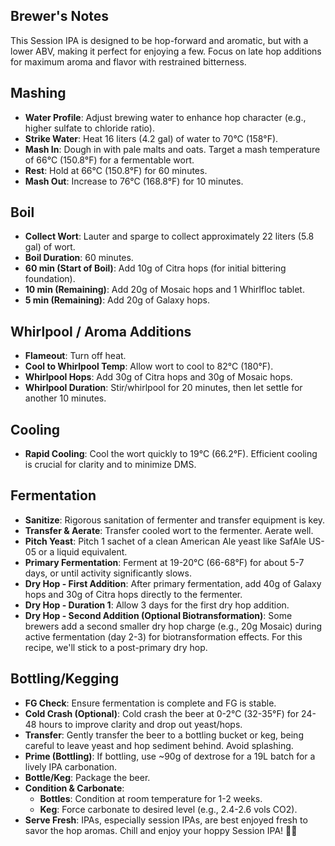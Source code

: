 ## Brewer's Notes
This Session IPA is designed to be hop-forward and aromatic, but with a lower ABV, making it perfect for enjoying a few. Focus on late hop additions for maximum aroma and flavor with restrained bitterness.

## Mashing
*   **Water Profile**: Adjust brewing water to enhance hop character (e.g., higher sulfate to chloride ratio).
*   **Strike Water**: Heat 16 liters (4.2 gal) of water to 70°C (158°F).
*   **Mash In**: Dough in with pale malts and oats. Target a mash temperature of 66°C (150.8°F) for a fermentable wort.
*   **Rest**: Hold at 66°C (150.8°F) for 60 minutes.
*   **Mash Out**: Increase to 76°C (168.8°F) for 10 minutes.

## Boil
*   **Collect Wort**: Lauter and sparge to collect approximately 22 liters (5.8 gal) of wort.
*   **Boil Duration**: 60 minutes.
*   **60 min (Start of Boil)**: Add 10g of Citra hops (for initial bittering foundation).
*   **10 min (Remaining)**: Add 20g of Mosaic hops and 1 Whirlfloc tablet.
*   **5 min (Remaining)**: Add 20g of Galaxy hops.

## Whirlpool / Aroma Additions
*   **Flameout**: Turn off heat.
*   **Cool to Whirlpool Temp**: Allow wort to cool to 82°C (180°F).
*   **Whirlpool Hops**: Add 30g of Citra hops and 30g of Mosaic hops.
*   **Whirlpool Duration**: Stir/whirlpool for 20 minutes, then let settle for another 10 minutes.

## Cooling
*   **Rapid Cooling**: Cool the wort quickly to 19°C (66.2°F). Efficient cooling is crucial for clarity and to minimize DMS.

## Fermentation
*   **Sanitize**: Rigorous sanitation of fermenter and transfer equipment is key.
*   **Transfer & Aerate**: Transfer cooled wort to the fermenter. Aerate well.
*   **Pitch Yeast**: Pitch 1 sachet of a clean American Ale yeast like SafAle US-05 or a liquid equivalent.
*   **Primary Fermentation**: Ferment at 19-20°C (66-68°F) for about 5-7 days, or until activity significantly slows.
*   **Dry Hop - First Addition**: After primary fermentation, add 40g of Galaxy hops and 30g of Citra hops directly to the fermenter.
*   **Dry Hop - Duration 1**: Allow 3 days for the first dry hop addition.
*   **Dry Hop - Second Addition (Optional Biotransformation)**: Some brewers add a second smaller dry hop charge (e.g., 20g Mosaic) during active fermentation (day 2-3) for biotransformation effects. For this recipe, we'll stick to a post-primary dry hop.

## Bottling/Kegging
*   **FG Check**: Ensure fermentation is complete and FG is stable.
*   **Cold Crash (Optional)**: Cold crash the beer at 0-2°C (32-35°F) for 24-48 hours to improve clarity and drop out yeast/hops.
*   **Transfer**: Gently transfer the beer to a bottling bucket or keg, being careful to leave yeast and hop sediment behind. Avoid splashing.
*   **Prime (Bottling)**: If bottling, use ~90g of dextrose for a 19L batch for a lively IPA carbonation.
*   **Bottle/Keg**: Package the beer.
*   **Condition & Carbonate**:
    *   **Bottles**: Condition at room temperature for 1-2 weeks.
    *   **Keg**: Force carbonate to desired level (e.g., 2.4-2.6 vols CO2).
*   **Serve Fresh**: IPAs, especially session IPAs, are best enjoyed fresh to savor the hop aromas. Chill and enjoy your hoppy Session IPA! 🌿🍺
